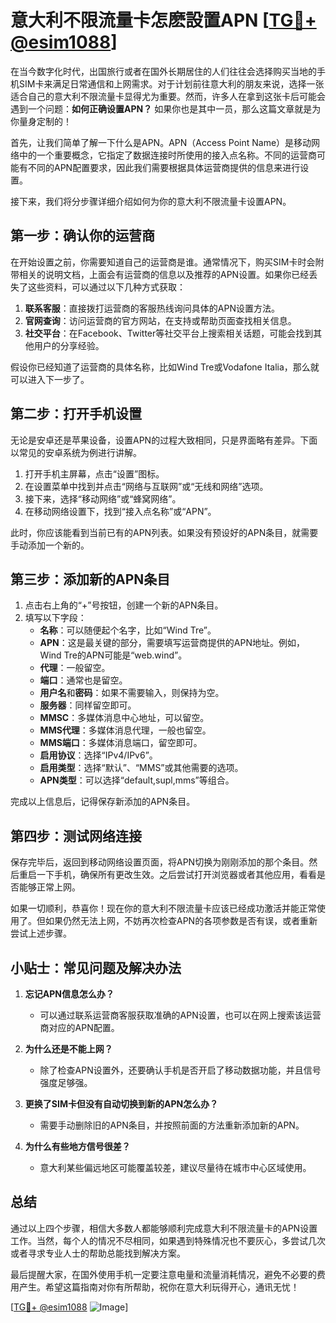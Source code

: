 # 意大利不限流量卡怎麽設置APN [[TG💪+ @esim1088](https://t.me/s/esim1088)]

在当今数字化时代，出国旅行或者在国外长期居住的人们往往会选择购买当地的手机SIM卡来满足日常通信和上网需求。对于计划前往意大利的朋友来说，选择一张适合自己的意大利不限流量卡显得尤为重要。然而，许多人在拿到这张卡后可能会遇到一个问题：**如何正确设置APN？** 如果你也是其中一员，那么这篇文章就是为你量身定制的！

首先，让我们简单了解一下什么是APN。APN（Access Point Name）是移动网络中的一个重要概念，它指定了数据连接时所使用的接入点名称。不同的运营商可能有不同的APN配置要求，因此我们需要根据具体运营商提供的信息来进行设置。

接下来，我们将分步骤详细介绍如何为你的意大利不限流量卡设置APN。

## 第一步：确认你的运营商

在开始设置之前，你需要知道自己的运营商是谁。通常情况下，购买SIM卡时会附带相关的说明文档，上面会有运营商的信息以及推荐的APN设置。如果你已经丢失了这些资料，可以通过以下几种方式获取：

1. **联系客服**：直接拨打运营商的客服热线询问具体的APN设置方法。
2. **官网查询**：访问运营商的官方网站，在支持或帮助页面查找相关信息。
3. **社交平台**：在Facebook、Twitter等社交平台上搜索相关话题，可能会找到其他用户的分享经验。

假设你已经知道了运营商的具体名称，比如Wind Tre或Vodafone Italia，那么就可以进入下一步了。

## 第二步：打开手机设置

无论是安卓还是苹果设备，设置APN的过程大致相同，只是界面略有差异。下面以常见的安卓系统为例进行讲解。

1. 打开手机主屏幕，点击“设置”图标。
2. 在设置菜单中找到并点击“网络与互联网”或“无线和网络”选项。
3. 接下来，选择“移动网络”或“蜂窝网络”。
4. 在移动网络设置下，找到“接入点名称”或“APN”。

此时，你应该能看到当前已有的APN列表。如果没有预设好的APN条目，就需要手动添加一个新的。

## 第三步：添加新的APN条目

1. 点击右上角的“+”号按钮，创建一个新的APN条目。
2. 填写以下字段：
   - **名称**：可以随便起个名字，比如“Wind Tre”。
   - **APN**：这是最关键的部分，需要填写运营商提供的APN地址。例如，Wind Tre的APN可能是“web.wind”。
   - **代理**：一般留空。
   - **端口**：通常也是留空。
   - **用户名**和**密码**：如果不需要输入，则保持为空。
   - **服务器**：同样留空即可。
   - **MMSC**：多媒体消息中心地址，可以留空。
   - **MMS代理**：多媒体消息代理，一般也留空。
   - **MMS端口**：多媒体消息端口，留空即可。
   - **启用协议**：选择“IPv4/IPv6”。
   - **启用类型**：选择“默认”、“MMS”或其他需要的选项。
   - **APN类型**：可以选择“default,supl,mms”等组合。

完成以上信息后，记得保存新添加的APN条目。

## 第四步：测试网络连接

保存完毕后，返回到移动网络设置页面，将APN切换为刚刚添加的那个条目。然后重启一下手机，确保所有更改生效。之后尝试打开浏览器或者其他应用，看看是否能够正常上网。

如果一切顺利，恭喜你！现在你的意大利不限流量卡应该已经成功激活并能正常使用了。但如果仍然无法上网，不妨再次检查APN的各项参数是否有误，或者重新尝试上述步骤。

## 小贴士：常见问题及解决办法

1. **忘记APN信息怎么办？**
   - 可以通过联系运营商客服获取准确的APN设置，也可以在网上搜索该运营商对应的APN配置。

2. **为什么还是不能上网？**
   - 除了检查APN设置外，还要确认手机是否开启了移动数据功能，并且信号强度足够强。

3. **更换了SIM卡但没有自动切换到新的APN怎么办？**
   - 需要手动删除旧的APN条目，并按照前面的方法重新添加新的APN。

4. **为什么有些地方信号很差？**
   - 意大利某些偏远地区可能覆盖较差，建议尽量待在城市中心区域使用。

## 总结

通过以上四个步骤，相信大多数人都能够顺利完成意大利不限流量卡的APN设置工作。当然，每个人的情况不尽相同，如果遇到特殊情况也不要灰心，多尝试几次或者寻求专业人士的帮助总能找到解决方案。

最后提醒大家，在国外使用手机一定要注意电量和流量消耗情况，避免不必要的费用产生。希望这篇指南对你有所帮助，祝你在意大利玩得开心，通讯无忧！

[[TG💪+ @esim1088](https://t.me/s/esim1088) ![Image](https://i.postimg.cc/4NQfJmqS/Snipaste-2025-05-13-00-14-12.png)]